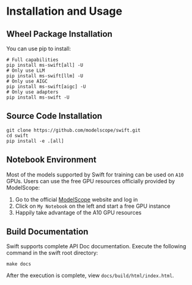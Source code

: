 # Installation and Usage

## Wheel Package Installation

You can use pip to install:

```shell
# Full capabilities
pip install ms-swift[all] -U
# Only use LLM
pip install ms-swift[llm] -U
# Only use AIGC
pip install ms-swift[aigc] -U
# Only use adapters
pip install ms-swift -U
```

## Source Code Installation

```shell
git clone https://github.com/modelscope/swift.git
cd swift
pip install -e .[all]
```

## Notebook Environment

Most of the models supported by Swift for training can be used on `A10` GPUs. Users can use the free GPU resources officially provided by ModelScope:

1. Go to the official [ModelScope](https://www.modelscope.cn) website and log in
2. Click on `My Notebook` on the left and start a free GPU instance
3. Happily take advantage of the A10 GPU resources

## Build Documentation

Swift supports complete API Doc documentation. Execute the following command in the swift root directory:

```shell
make docs
```

After the execution is complete, view `docs/build/html/index.html`.